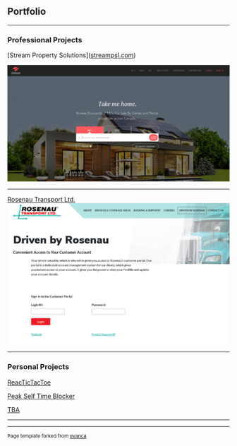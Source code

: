 ## Portfolio

---

### Professional Projects 

[Stream Property Solutions](<a href="https://www.streampsl.com" target="_blank">streampsl.com</a>)

<img src="images/Streampsl.PNG?raw=true"/>

---
[Rosenau Transport Ltd.](https://www.rosenau.ca/driven-by-rosenau/)
<img src="images/RosenauTransport.PNG?raw=true"/>

---

### Personal Projects

[ReacTicTacToe]()
<img />

[Peak Self Time Blocker]()
<img />

[TBA]()
<img />

---




---
<p style="font-size:11px">Page template forked from <a href="https://github.com/evanca/quick-portfolio">evanca</a></p>
<!-- Remove above link if you don't want to attibute -->
